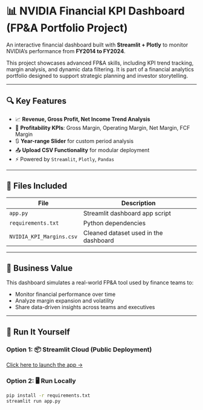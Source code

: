 # 📊 NVIDIA Financial KPI Dashboard (FP&A Portfolio Project)

An interactive financial dashboard built with **Streamlit + Plotly** to monitor NVIDIA’s performance from **FY2014 to FY2024**.

This project showcases advanced FP&A skills, including KPI trend tracking, margin analysis, and dynamic data filtering. It is part of a financial analytics portfolio designed to support strategic planning and investor storytelling.

---

## 🔍 Key Features

- 📈 **Revenue, Gross Profit, Net Income Trend Analysis**
- 🧮 **Profitability KPIs**: Gross Margin, Operating Margin, Net Margin, FCF Margin
- 🔃 **Year-range Slider** for custom period analysis
- 📤 **Upload CSV Functionality** for modular deployment
- ⚡ Powered by `Streamlit`, `Plotly`, `Pandas`

---

## 📁 Files Included

| File | Description |
|------|-------------|
| `app.py` | Streamlit dashboard app script |
| `requirements.txt` | Python dependencies |
| `NVIDIA_KPI_Margins.csv` | Cleaned dataset used in the dashboard |

---

## 🧠 Business Value

This dashboard simulates a real-world FP&A tool used by finance teams to:
- Monitor financial performance over time
- Analyze margin expansion and volatility
- Share data-driven insights across teams and executives

---

## 🚀 Run It Yourself

### Option 1: 📦 Streamlit Cloud (Public Deployment)
[Click here to launch the app →](https://your-app-url.streamlit.app)

### Option 2: 🖥️ Run Locally
```bash
pip install -r requirements.txt
streamlit run app.py
